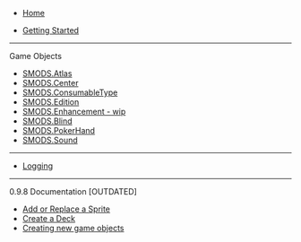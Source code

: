  * [Home](https://github.com/Steamopollys/Steamodded/wiki)

  * [Getting Started](https://github.com/Steamopollys/Steamodded/wiki/01.-Getting-started)
***
Game Objects
  * [SMODS.Atlas](https://github.com/Steamopollys/Steamodded/wiki/04.-SMODS.Atlas)
  * [SMODS.Center](https://github.com/Steamopollys/Steamodded/wiki/05.-SMODS.Center)
  * [SMODS.ConsumableType](https://github.com/Steamopollys/Steamodded/wiki/06.-SMODS.ConsumableType)
  * [SMODS.Edition](https://github.com/Steamopollys/Steamodded/wiki/07.-SMODS.Edition)
  * [SMODS.Enhancement - wip](https://github.com/Steamopollys/Steamodded/wiki/11.-SMODS.Enhancement-%5Bwip%5D)
  * [SMODS.Blind](https://github.com/Steamopollys/Steamodded/wiki/08.-SMODS.Blind)
  * [SMODS.PokerHand](https://github.com/Steamopollys/Steamodded/wiki/10.-SMODS.PokerHand)
  * [SMODS.Sound](https://github.com/Steamopollys/Steamodded/wiki/09.-SMODS.Sound)
***
  * [Logging](https://github.com/Steamopollys/Steamodded/wiki/Logging)
***
  0.9.8 Documentation [OUTDATED]
  * [Add or Replace a Sprite](https://github.com/Steamopollys/Steamodded/wiki/%5BOUTDATED%5D-Add-or-Replace-a-Sprite)
  * [Create a Deck](https://github.com/Steamopollys/Steamodded/wiki/%5BOUTDATED%5D-Create-a-Deck)
  * [Creating new game objects](https://github.com/Steamopollys/Steamodded/wiki/%5BOUTDATED%5D-Creating-new-game-objects)